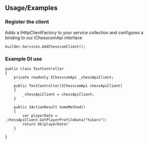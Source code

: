 
## Usage/Examples

### Register the client 
Adds a IHttpClientFactory to your service collection and configures a binding to our IChesscomApi interface
```
builder.Services.AddChesscomClient();
```
### Example DI use
```
public class TestController 
{
    private readonly IChesscomApi _chessApiClient;

    public TestController(IChesscomApi chessApiClient)
    {
        _chessApiClient = chessApiClient;
    }

    public IActionResult SomeMethod()
    {
        var playerData = _chessApiClient.GetPlayerProfileData("hikaru");
        return Ok(playerData)'
    }

}
```
